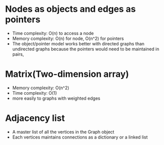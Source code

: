 # Nodes as objects and edges as pointers

* Time complexity: O(n) to access a node
* Memory complexity: O(n) for node, O(n^2) for pointers
* The object/pointer model works better with directed graphs than undirected graphs because the pointers would need to be maintained in pairs,

# Matrix(Two-dimension array)

* Memory complexity: O(n^2)
* Time complexity: O(1)
* more easily to graphs with weighted edges

# Adjacency list

* A master list of all the vertices in the Graph object
* Each vertices maintains connections as a dictionary or a linked list
